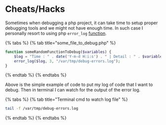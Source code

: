 # Cheats/Hacks

Sometimes when debugging a php project, it can take time to setup proper debugging tools and we might not have enough time. In such case I personally resort to using php `error_log` [function](https://www.php.net/manual/en/function.error-log.php).

{% tabs %}
{% tab title="some\_file\_to\_debug.php" %}
```php
function someRandomFunctionToDebug($variables) {
    $log = "Time : " . date('Y-m-d H:i:s') . " | Detail : " . $variables . "\r\n";
    error_log($log, 3, "/var/tmp/debug-errors.log");
}
```
{% endtab %}
{% endtabs %}

Above is the simple example of code to put my log of code that I want to debug. Then in terminal I can watch for the output of the error log.

{% tabs %}
{% tab title="Terminal cmd to watch log file" %}
```bash
tail -f /var/tmp/debug-errors.log
```
{% endtab %}
{% endtabs %}



